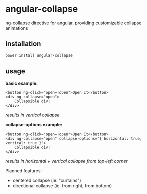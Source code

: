 # angular-collapse
ng-collapse directive for angular, providing customizable collapse animations

## installation
```bower install angular-collapse```

## usage
**basic example:**
```
<button ng-click="open=!open">Open It</button>
<div ng-collapse="open">
    Collapsible div!
</div>
```
*results in vertical collapse*

**collapse-options example:**
```
<button ng-click="open=!open">Open It</button>
<div ng-collapse="open" collapse-options="{ horizontal: true, vertical: true }">
    Collapsible div!
</div>
```
*results in horizontal + vertical collapse from top-left corner*

Planned features:
* centered collapse (ie. "curtains")
* directional collapse (ie. from right, from bottom)

